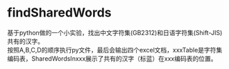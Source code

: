 # findSharedWords
基于python做的一个小实验，找出中文字符集(GB2312)和日语字符集(Shift-JIS)共有的汉字。  
按照A,B,C,D的顺序执行py文件，最后会输出四个excel文档，xxxTable是字符集编码表，SharedWordsInxxx展示了共有的汉字（标蓝）在xxx编码表的位置。
